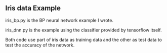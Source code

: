 ## Iris data Example

iris_bp.py is the BP neural network example I wrote. 

iris_dnn.py is the example using the classifier provided by tensorflow itself. 

Both code use part of iris data as training data and the other as test data to test the accuracy of the network.
